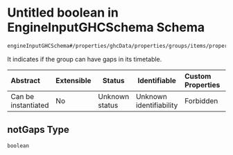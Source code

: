 # Untitled boolean in EngineInputGHCSchema Schema

```txt
engineInputGHCSchema#/properties/ghcData/properties/groups/items/properties/notGaps
```

It indicates if the group can have gaps in its timetable.


| Abstract            | Extensible | Status         | Identifiable            | Custom Properties | Additional Properties | Access Restrictions | Defined In                                                         |
| :------------------ | ---------- | -------------- | ----------------------- | :---------------- | --------------------- | ------------------- | ------------------------------------------------------------------ |
| Can be instantiated | No         | Unknown status | Unknown identifiability | Forbidden         | Allowed               | none                | [ghc.schema.json\*](../out/ghc.schema.json "open original schema") |

## notGaps Type

`boolean`

